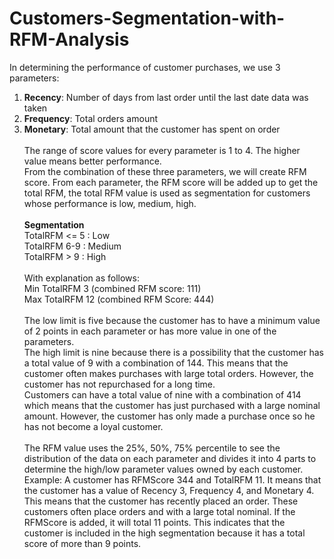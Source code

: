 # Customers-Segmentation-with-RFM-Analysis

In determining the performance of customer purchases, we use 3 parameters: <br>
1. **Recency**: Number of days from last order until the last date data was taken <br>
2. **Frequency**: Total orders amount <br>
3. **Monetary**: Total amount that the customer has spent on order 
<br><br>
The range of score values for every parameter is 1 to 4. The higher value means better performance. <br>
From the combination of these three parameters, we will create RFM score. From each parameter, the RFM score will be added up to get the total RFM, the total RFM value is used as segmentation for customers whose performance is low, medium, high.
<br><br>
**Segmentation** <br>
TotalRFM <= 5 : Low <br>
TotalRFM 6-9 : Medium <br>
TotalRFM > 9 : High 
<br><br>
With explanation as follows:<br>
Min TotalRFM 3 (combined RFM score: 111)<br>
Max TotalRFM 12 (combined RFM Score: 444)
<br><br>
The low limit is five because the customer has to have a minimum value of 2 points in each parameter or has more value in one of the parameters. <br>
The high limit is nine because there is a possibility that the customer has a total value of 9 with a combination of 144. This means that the customer often makes purchases with large total orders. However, the customer has not repurchased for a long time. <br>
Customers can have a total value of nine with a combination of 414 which means that the customer has just purchased with a large nominal amount. However, the customer has only made a purchase once so he has not become a loyal customer.
<br><br>
The RFM value uses the 25%, 50%, 75% percentile to see the distribution of the data on each parameter and divides it into 4 parts to determine the high/low parameter values owned by each customer. Example: A customer has RFMScore 344 and TotalRFM 11. It means that the customer has a value of Recency 3, Frequency 4, and Monetary 4. This means that the customer has recently placed an order. These customers often place orders and with a large total nominal. If the RFMScore is added, it will total 11 points. This indicates that the customer is included in the high segmentation because it has a total score of more than 9 points.

